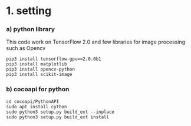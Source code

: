# 1. setting

### a) python library

This code work on TensorFlow 2.0 and few libraries for image processing such as Opencv

```
pip3 install tensorflow-gpu==2.0.0b1
pip3 install matplotlib
pip3 install opencv-python
pip3 install scikit-image
```

### b) cocoapi for python

```
cd cocoapi/PythonAPI
sudo apt install cython
sudo python3 setup.py build_ext --inplace
sudo python3 setup.py build_ext install

```





